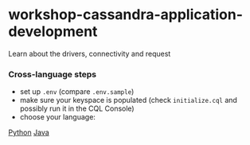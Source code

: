 # workshop-cassandra-application-development
Learn about the drivers, connectivity and request

### Cross-language steps

- set up `.env` (compare `.env.sample`)
- make sure your keyspace is populated (check `initialize.cql` and possibly run it in the CQL Console)
- choose your language:

[Python](python/Python_README.md)
[Java](#)
